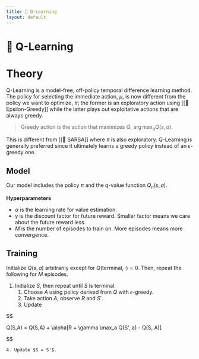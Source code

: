 ```yaml
---
title: 🔭 Q-Learning
layout: default
---
```


# 🔭 Q-Learning

# Theory
Q-Learning is a model-free, off-policy temporal difference learning method. The policy for selecting the immediate action, $\mu$, is now different from the policy we want to optimize, $\pi$; the former is an exploratory action using [[🧧 Epsilon-Greedy]] while the latter plays out exploitative actions that are always greedy.

> Greedy action is the action that maximizes $Q$, $\arg\max_a Q(s, a)$.

This is different from [[🧭 SARSA]] where $\pi$ is also exploratory. Q-Learning is generally preferred since it ultimately learns a greedy policy instead of an $\epsilon$-greedy one.

## Model
Our model includes the policy $\pi$ and the q-value function $Q_{\pi}(s, a)$.

**Hyperparameters**
- $\alpha$ is the learning rate for value estimation.
- $\gamma$ is the discount factor for future reward. Smaller factor means we care about the future reward less.
- $M$ is the number of episodes to train on. More episodes means more convergence.

## Training
Initialize $Q(s,a)$ arbitrarily except for $Q(\text{terminal}, \cdot) = 0$. Then, repeat the following for $M$ episodes.
1. Initialize $S$, then repeat until $S$ is terminal.
	1. Choose $A$ using policy derived from $Q$ with $\epsilon$-greedy.
	2. Take action $A$, observe $R$ and $S'$.
	3. Update 

$$

Q(S,A) = Q(S,A) + \alpha[R + \gamma \max_a Q(S', a) - Q(S, A)]

$$

	4. Update $S = S'$.